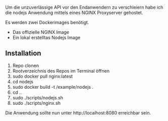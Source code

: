 Um die unzuverlässige API vor den Endanwendern zu verschleiern habe ich die nodejs Anwendung mittels eines NGINX Proxyserver gehostet.

Es werden zwei Dockerimages benötigt.

- Das offizielle NGINX Image
- Ein lokal erstelltas Nodejs Image

## Installation 

1. Repo clonen
2. Rootverzeichnis des Repos im Terminal öffnen
3. sudo docker pull nginx:latest
4. cd nodejs
5. sudo docker build -t /example/nodejs .
6. cd ..
7. sudo ./scripts/nodejs.sh
8. sudo ./scripts/nginx.sh

Die Anwendung sollte nun unter http://localhost:8080 erreichbar sein.



